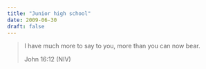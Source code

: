 ```yaml
---
title: "Junior high school"
date: 2009-06-30
draft: false
---
```

> I have much more to say to you, more than you can now bear.
> 
> John 16:12 (NIV)
